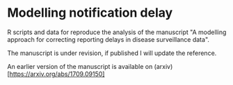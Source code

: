 # Modelling notification delay

R scripts and data for reproduce the analysis of the manuscript "A modelling approach for correcting reporting delays in disease surveillance data".

The manuscript is under revision, if published I will update the reference.

An earlier version of the manuscript is available on (arxiv)[https://arxiv.org/abs/1709.09150]

